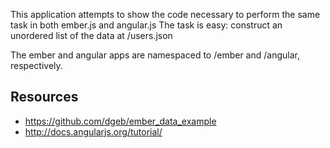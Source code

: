 This application attempts to show the code necessary to perform the same task
in both ember.js and angular.js
The task is easy: construct an unordered list of the data at /users.json

The ember and angular apps are namespaced to /ember and /angular, respectively.

## Resources
* https://github.com/dgeb/ember_data_example
* http://docs.angularjs.org/tutorial/
